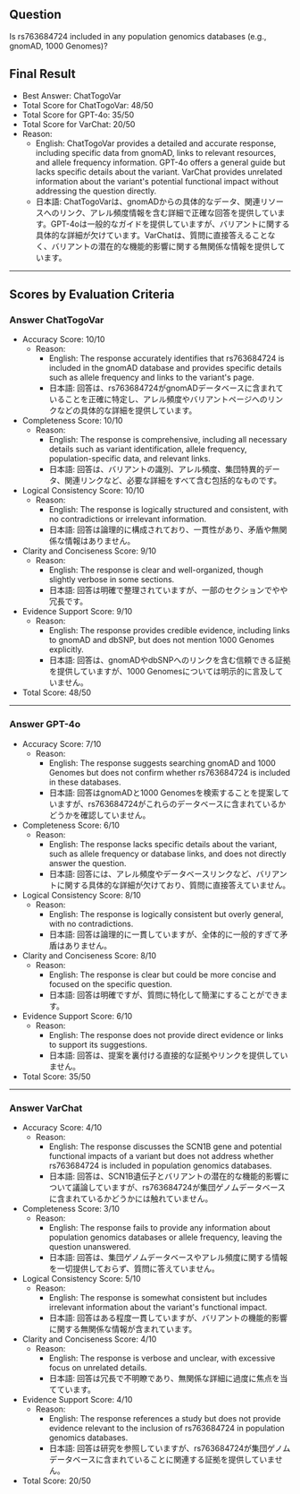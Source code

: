 ## Question

Is rs763684724 included in any population genomics databases (e.g., gnomAD, 1000 Genomes)?

## Final Result

- Best Answer: ChatTogoVar
- Total Score for ChatTogoVar: 48/50
- Total Score for GPT-4o: 35/50
- Total Score for VarChat: 20/50
- Reason:
  - English: ChatTogoVar provides a detailed and accurate response, including specific data from gnomAD, links to relevant resources, and allele frequency information. GPT-4o offers a general guide but lacks specific details about the variant. VarChat provides unrelated information about the variant's potential functional impact without addressing the question directly.
  - 日本語: ChatTogoVarは、gnomADからの具体的なデータ、関連リソースへのリンク、アレル頻度情報を含む詳細で正確な回答を提供しています。GPT-4oは一般的なガイドを提供していますが、バリアントに関する具体的な詳細が欠けています。VarChatは、質問に直接答えることなく、バリアントの潜在的な機能的影響に関する無関係な情報を提供しています。

---

## Scores by Evaluation Criteria

### Answer ChatTogoVar
- Accuracy Score: 10/10
  - Reason: 
    - English: The response accurately identifies that rs763684724 is included in the gnomAD database and provides specific details such as allele frequency and links to the variant's page.
    - 日本語: 回答は、rs763684724がgnomADデータベースに含まれていることを正確に特定し、アレル頻度やバリアントページへのリンクなどの具体的な詳細を提供しています。
- Completeness Score: 10/10
  - Reason: 
    - English: The response is comprehensive, including all necessary details such as variant identification, allele frequency, population-specific data, and relevant links.
    - 日本語: 回答は、バリアントの識別、アレル頻度、集団特異的データ、関連リンクなど、必要な詳細をすべて含む包括的なものです。
- Logical Consistency Score: 10/10
  - Reason: 
    - English: The response is logically structured and consistent, with no contradictions or irrelevant information.
    - 日本語: 回答は論理的に構成されており、一貫性があり、矛盾や無関係な情報はありません。
- Clarity and Conciseness Score: 9/10
  - Reason: 
    - English: The response is clear and well-organized, though slightly verbose in some sections.
    - 日本語: 回答は明確で整理されていますが、一部のセクションでやや冗長です。
- Evidence Support Score: 9/10
  - Reason: 
    - English: The response provides credible evidence, including links to gnomAD and dbSNP, but does not mention 1000 Genomes explicitly.
    - 日本語: 回答は、gnomADやdbSNPへのリンクを含む信頼できる証拠を提供していますが、1000 Genomesについては明示的に言及していません。
- Total Score: 48/50

---

### Answer GPT-4o
- Accuracy Score: 7/10
  - Reason: 
    - English: The response suggests searching gnomAD and 1000 Genomes but does not confirm whether rs763684724 is included in these databases.
    - 日本語: 回答はgnomADと1000 Genomesを検索することを提案していますが、rs763684724がこれらのデータベースに含まれているかどうかを確認していません。
- Completeness Score: 6/10
  - Reason: 
    - English: The response lacks specific details about the variant, such as allele frequency or database links, and does not directly answer the question.
    - 日本語: 回答には、アレル頻度やデータベースリンクなど、バリアントに関する具体的な詳細が欠けており、質問に直接答えていません。
- Logical Consistency Score: 8/10
  - Reason: 
    - English: The response is logically consistent but overly general, with no contradictions.
    - 日本語: 回答は論理的に一貫していますが、全体的に一般的すぎて矛盾はありません。
- Clarity and Conciseness Score: 8/10
  - Reason: 
    - English: The response is clear but could be more concise and focused on the specific question.
    - 日本語: 回答は明確ですが、質問に特化して簡潔にすることができます。
- Evidence Support Score: 6/10
  - Reason: 
    - English: The response does not provide direct evidence or links to support its suggestions.
    - 日本語: 回答は、提案を裏付ける直接的な証拠やリンクを提供していません。
- Total Score: 35/50

---

### Answer VarChat
- Accuracy Score: 4/10
  - Reason: 
    - English: The response discusses the SCN1B gene and potential functional impacts of a variant but does not address whether rs763684724 is included in population genomics databases.
    - 日本語: 回答は、SCN1B遺伝子とバリアントの潜在的な機能的影響について議論していますが、rs763684724が集団ゲノムデータベースに含まれているかどうかには触れていません。
- Completeness Score: 3/10
  - Reason: 
    - English: The response fails to provide any information about population genomics databases or allele frequency, leaving the question unanswered.
    - 日本語: 回答は、集団ゲノムデータベースやアレル頻度に関する情報を一切提供しておらず、質問に答えていません。
- Logical Consistency Score: 5/10
  - Reason: 
    - English: The response is somewhat consistent but includes irrelevant information about the variant's functional impact.
    - 日本語: 回答はある程度一貫していますが、バリアントの機能的影響に関する無関係な情報が含まれています。
- Clarity and Conciseness Score: 4/10
  - Reason: 
    - English: The response is verbose and unclear, with excessive focus on unrelated details.
    - 日本語: 回答は冗長で不明瞭であり、無関係な詳細に過度に焦点を当てています。
- Evidence Support Score: 4/10
  - Reason: 
    - English: The response references a study but does not provide evidence relevant to the inclusion of rs763684724 in population genomics databases.
    - 日本語: 回答は研究を参照していますが、rs763684724が集団ゲノムデータベースに含まれていることに関連する証拠を提供していません。
- Total Score: 20/50